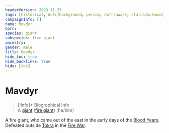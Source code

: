 ```yaml
---
headerVersion: 2023.11.25
tags: [historical, dufr/background, person, dufr/aware, status/unknown]
campaignInfo: []
name: Mavdyr
born:
species: giant
subspecies: fire giant
ancestry:
gender: male
title: Mavdyr
hide_toc: true
hide_backlinks: true
hide: [toc]
---
```

# Mavdyr
>[!info]+ Biographical Info  
> A [giant](<../../species/children-of-the-divine/giants.md>) ([fire giant](<../../species/children-of-the-divine/giants.md>)) (he/him)

A fire giant, who came out of the east in the early days of the [Blood Years](<../../events/1500s/blood-years.md>). Defeated outside [Tokra](<../../gazetteer/greater-dunmar/realms/dunmar/central-dunmar/tokra/tokra.md>) in the [Fire War](<../../events/1500s/fire-war.md>). 